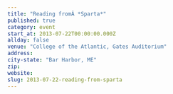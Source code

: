 ```yaml
---
title: "Reading fromÂ *Sparta*"
published: true
category: event
start_at: 2013-07-22T00:00:00.000Z
allday: false
venue: "College of the Atlantic, Gates Auditorium"
address:
city-state: "Bar Harbor, ME"
zip:
website:
slug: 2013-07-22-reading-from-sparta
---
```


